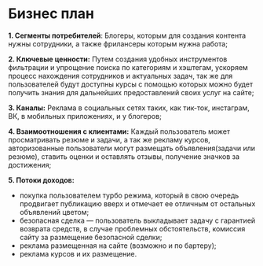 # Бизнес план

**1. Сегменты потребителей**: Блогеры, которым для создания контента нужны сотрудники, а также фрилансеры которым нужна работа;

**2. Ключевые ценности:** Путем создания удобных инструментов фильтрации и упрощение поиска по категориям и хэштегам, ускоряем процесс нахождения сотрудников и актуальных задач, так же для пользователей будут доступны курсы с помощью которых можно будет получить знания для дальнейших предоставлений своих услуг на сайте;

**3. Каналы:** Реклама в социальных сетях таких, как тик-ток, инстаграм, ВК, в мобильных приложениях, и у блогеров;

**4. Взаимоотношения с клиентами:** Каждый пользователь может просматривать резюме и задачи, а так же рекламу курсов, авторизованные пользователи могут размещать объявления(задачи или резюме), ставить оценки и оставлять отзывы, получение значков за достижения;

**5. Потоки доходов:**
* покупка пользователем турбо режима, который в свою очередь продвигает публикацию вверх и отмечает ее отличным от остальных объявлений цветом;
* безопасная сделка — пользователь выкладывает задачу с гарантией возврата средств, в случае проблемных обстоятельств, комиссия сайту за размещение безопасной сделки;
* реклама размещенная на сайте (возможно и по бартеру);
* реклама курсов и их размещение.